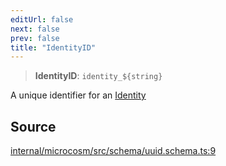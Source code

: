 ```yaml
---
editUrl: false
next: false
prev: false
title: "IdentityID"
---
```


> **IdentityID**: ```identity_${string}```

A unique identifier for an [Identity](../../../../../../microcosm/type-aliases/identity)

## Source

[internal/microcosm/src/schema/uuid.schema.ts:9](https://github.com/nodenogg-in/alpha-p2p/blob/fd5f5c9/internal/microcosm/src/schema/uuid.schema.ts#L9)
